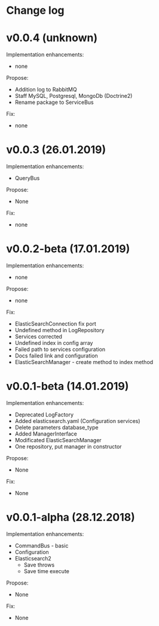 # Change log

# v0.0.4 (unknown)

Implementation enhancements:

* none

Propose:

* Addition log to RabbitMQ
* Staff MySQL, Postgresql, MongoDb (Doctrine2)
* Rename package to ServiceBus 

Fix: 

* none

# v0.0.3 (26.01.2019)

Implementation enhancements:

* QueryBus

Propose:

* None

Fix:

* none

# v0.0.2-beta (17.01.2019)

Implementation enhancements:

* none

Propose:

* none

Fix:

* ElasticSearchConnection fix port
* Undefined method in LogRepository
* Services corrected
* Undefined index in config array
* Failed path to services configuration
* Docs failed link and configuration
* ElasticSearchManager - create method to index method

# v0.0.1-beta (14.01.2019)

Implementation enhancements:

* Deprecated LogFactory
* Added elasticsearch.yaml (Configuration services)
* Delete parameters database_type
* Added ManagerInterface
* Modificated ElasticSearchManager
* One repository, put manager in constructor

Propose:

* None

Fix:

* None

# v0.0.1-alpha (28.12.2018)

Implementation enhancements:

* CommandBus - basic
* Configuration
* Elasticsearch2
    * Save throws
    * Save time execute
    
Propose:

* None

Fix:

* None
